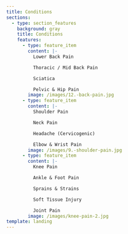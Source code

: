 ```yaml
---
title: Conditions
sections:
  - type: section_features
    background: gray
    title: Conditions
    features:
      - type: feature_item
        content: |-
          Lower Back Pain

          Thoracic / Mid Back Pain

          Sciatica

          Pelvic & Hip Pain
        image: /images/12.-back-pain.jpg
      - type: feature_item
        content: |-
          Shoulder Pain

          Neck Pain

          Headache (Cervicogenic)

          Elbow & Wrist Pain
        image: /images/9.-shoulder-pain.jpg
      - type: feature_item
        content: |-
          Knee Pain

          Ankle & Foot Pain

          Sprains & Strains

          Soft Tissue Injury

          Joint Pain
        image: /images/knee-pain-2.jpg
template: landing
---
```

